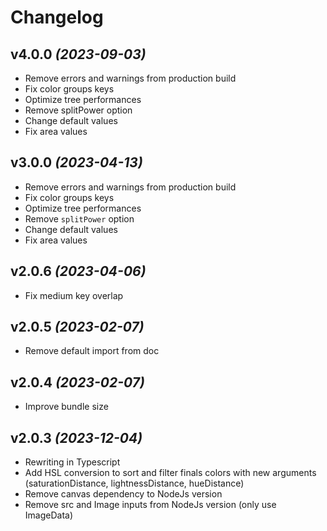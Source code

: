 # Changelog


## v4.0.0 _(2023-09-03)_

- Remove errors and warnings from production build
- Fix color groups keys
- Optimize tree performances
- Remove splitPower option
- Change default values
- Fix area values


## v3.0.0 _(2023-04-13)_

- Remove errors and warnings from production build
- Fix color groups keys
- Optimize tree performances
- Remove `splitPower` option
- Change default values
- Fix area values


## v2.0.6 _(2023-04-06)_

- Fix medium key overlap


## v2.0.5 _(2023-02-07)_

- Remove default import from doc


## v2.0.4 _(2023-02-07)_

- Improve bundle size


## v2.0.3 _(2023-12-04)_

- Rewriting in Typescript
- Add HSL conversion to sort and filter finals colors with new arguments (saturationDistance, lightnessDistance, hueDistance)
- Remove canvas dependency to NodeJs version
- Remove src and Image inputs from NodeJs version (only use ImageData)
